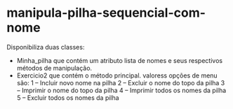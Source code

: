 # manipula-pilha-sequencial-com-nome
Disponibiliza duas classes: 
   - Minha_pilha que contém um atributo lista de nomes e seus respectivos métodos de manipulação. 
   - Exercicio2 que contém o método principal.
valoress opções de menu são:
1 – Incluir novo nome na pilha
2 – Excluir o nome do topo da pilha
3 – Imprimir o nome do topo da pilha
4 – Imprimir todos os nomes da pilha
5 – Excluir todos os nomes da pilha